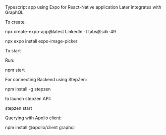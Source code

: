 Typescript app using Expo for React-Native application
Later integrates with GraphQL

To create:

npx create-expo-app@latest LinkedIn -t tabs@sdk-49

npx expo install expo-image-picker

To start

Run:

npm start

For connecting Backend using StepZen:

npm install -g stepzen

to launch stepzen API:

stepzen start

Querying with Apollo client:

npm install @apollo/client graphql